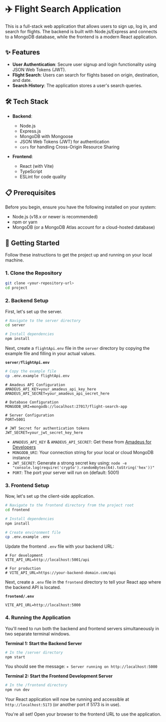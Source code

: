 # ✈️ Flight Search Application

This is a full-stack web application that allows users to sign up, log in, and search for flights. The backend is built with Node.js/Express and connects to a MongoDB database, while the frontend is a modern React application.

## ✨ Features

- **User Authentication**: Secure user signup and login functionality using JSON Web Tokens (JWT).
- **Flight Search**: Users can search for flights based on origin, destination, and date.
- **Search History**: The application stores a user's search queries.

## 🛠️ Tech Stack

- **Backend**:

  - Node.js
  - Express.js
  - MongoDB with Mongoose
  - JSON Web Tokens (JWT) for authentication
  - `cors` for handling Cross-Origin Resource Sharing

- **Frontend**:
  - React (with Vite)
  - TypeScript
  - ESLint for code quality

## 📋 Prerequisites

Before you begin, ensure you have the following installed on your system:

- Node.js (v18.x or newer is recommended)
- npm or yarn
- MongoDB (or a MongoDB Atlas account for a cloud-hosted database)

## 🚀 Getting Started

Follow these instructions to get the project up and running on your local machine.

### 1. Clone the Repository

```bash
git clone <your-repository-url>
cd project
```

### 2. Backend Setup

First, let's set up the server.

```bash
# Navigate to the server directory
cd server

# Install dependencies
npm install
```

Next, create a `flightApi.env` file in the `server` directory by copying the example file and filling in your actual values.

**`server/flightApi.env`**

```bash
# Copy the example file
cp .env.example flightApi.env
```

```env
# Amadeus API Configuration
AMADEUS_API_KEY=your_amadeus_api_key_here
AMADEUS_API_SECRET=your_amadeus_api_secret_here

# Database Configuration
MONGODB_URI=mongodb://localhost:27017/flight-search-app

# Server Configuration
PORT=5001

# JWT Secret for authentication tokens
JWT_SECRET=your_jwt_secret_key_here
```

- `AMADEUS_API_KEY` & `AMADEUS_API_SECRET`: Get these from [Amadeus for Developers](https://developers.amadeus.com/)
- `MONGODB_URI`: Your connection string for your local or cloud MongoDB instance
- `JWT_SECRET`: Generate a strong secret key using: `node -e "console.log(require('crypto').randomBytes(64).toString('hex'))"`
- `PORT`: The port your server will run on (default: 5001)

### 3. Frontend Setup

Now, let's set up the client-side application.

```bash
# Navigate to the frontend directory from the project root
cd frontend

# Install dependencies
npm install

# Create environment file
cp .env.example .env
```

Update the frontend `.env` file with your backend URL:

```env
# For development
VITE_API_URL=http://localhost:5001/api

# For production
# VITE_API_URL=https://your-backend-domain.com/api
```

Next, create a `.env` file in the `frontend` directory to tell your React app where the backend API is located.

**`frontend/.env`**

```env
VITE_API_URL=http://localhost:5000
```

### 4. Running the Application

You'll need to run both the backend and frontend servers simultaneously in two separate terminal windows.

**Terminal 1: Start the Backend Server**

```bash
# In the /server directory
npm start
```

You should see the message: `✈️ Server running on http://localhost:5000`

**Terminal 2: Start the Frontend Development Server**

```bash
# In the /frontend directory
npm run dev
```

Your React application will now be running and accessible at `http://localhost:5173` (or another port if 5173 is in use).

You're all set! Open your browser to the frontend URL to use the application.
